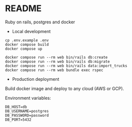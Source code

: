 # README
Ruby on rails, postgres and docker

* Local development
```
cp .env.example .env
docker compose build
docker compose up

docker compose run --rm web bin/rails db:create
docker compose run --rm web bin/rails db:migrate
docker compose run --rm web bin/rails data:import_trucks
docker compose run --rm web bundle exec rspec
```
* Production deployment

Build docker image and deploy to any cloud (AWS or GCP).

Environment variables:

```
DB_HOST=db
DB_USERNAME=postgres
DB_PASSWORD=password
DB_PORT=5432
```
